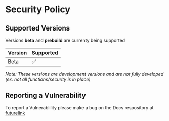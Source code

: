 # Security Policy

## Supported Versions

Versions **beta** and **prebuild** are currenty being supported


| Version | Supported          |
| ------- | ------------------ |
| Beta     | :white_check_mark:| 

*Note: These versions are development versions and are not fully developed (ex. not all functions/security is in place)*



## Reporting a Vulnerability

To report a Vulnerablility please make a bug on the Docs respository at [futurelink]()
